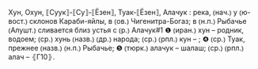 ---
---

Хун, Охун, ⟦Суук⟧-⟦Су⟧-⟦Ёзен⟧, Туак-⟦Ёзен⟧, Алачук
: река, ⦅нач.⦆ у ⦅ю-вост.⦆ склонов Караби-яйлы, в ⦅ов.⦆ Чигенитра-Богаз; в ⦅н.п.⦆ Рыбачье ⦅Алушт.⦆ сливается близ устья с ⦅р.⦆ Алачук#1 ❶ ⦅иран.⦆ хун – родник, водоем; ⦅ср.⦆ хунь ⦅назв.⦆ ⦅др.⦆ народа; ⦅ср.⦆ ⦅рпл.⦆ кун – ; ❹ ⦅ср.⦆ Туак, прежнее ⦅назв.⦆ ⦅н.п.⦆ Рыбачье; ❺ ⦅тюрк.⦆ алачук – шалаш; ⦅ср.⦆ ⦅рпл.⦆ алач – ⦃Г10⦄.
